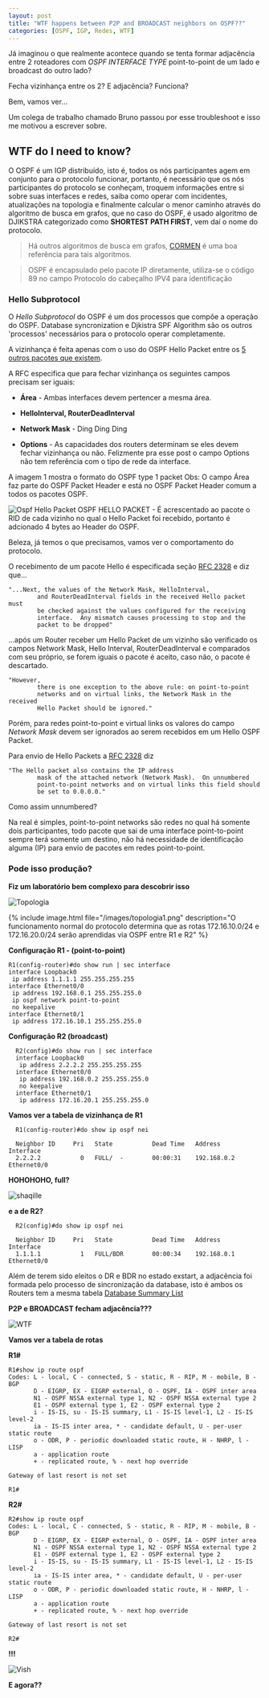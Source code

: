 ```yaml
---
layout: post
title: "WTF happens between P2P and BROADCAST neighbors on OSPF??"
categories: [OSPF, IGP, Redes, WTF]
---
```



Já imaginou o que realmente acontece quando se tenta formar adjacência entre 2 roteadores com *OSPF INTERFACE TYPE* point-to-point de um lado e broadcast do outro lado?

Fecha vizinhança entre os 2? E adjacência? Funciona?

Bem, vamos ver...

Um colega de trabalho chamado Bruno passou por esse troubleshoot e isso me motivou a escrever sobre.

## WTF do I need to know? ##

O OSPF é um IGP distribuído, isto é, todos os nós participantes agem em conjunto para o protocolo funcionar, portanto, é necessário que os nós participantes do protocolo se conheçam, troquem informações entre si sobre suas interfaces e redes, saiba como operar com incidentes, atualizações na topologia e finalmente calcular o menor caminho através do algoritmo de busca em grafos, que no caso do OSPF, é usado algoritmo de DJIKSTRA categorizado como **SHORTEST PATH FIRST**, vem daí o nome do protocolo.

> Há outros algoritmos de busca em grafos, [CORMEN]() é uma boa referência para tais algoritmos.

> OSPF é encapsulado pelo pacote IP diretamente, utiliza-se o código 89 no campo Protocolo do cabeçalho IPV4 para identificação

### Hello Subprotocol ###

O *Hello Subprotocol* do OSPF é um dos processos que compõe a operação do OSPF.
 Database syncronization e Djkistra SPF Algorithm são os outros 'processos' necessários para o protocolo operar completamente.

A vizinhança é feita apenas com o uso do OSPF Hello Packet entre os [5 outros pacotes que existem](https://tools.ietf.org/html/rfc2328#appendix-A.3).

A RFC especifica que para fechar vizinhança os seguintes campos precisam ser iguais:

- **Área** - Ambas interfaces devem pertencer a mesma área.

- **HelloInterval, RouterDeadInterval**

- **Network Mask** - Ding Ding Ding

- **Options** - As capacidades dos routers determinam se eles devem fechar vizinhança ou não. Felizmente pra esse post o campo Options não tem referência com o tipo de rede da interface.

A imagem 1 mostra o formato do OSPF type 1 packet
Obs: O campo Área faz parte do OSPF Packet Header e está no OSPF Packet Header comum a todos os pacotes OSPF.

<img src="/images/ospf-hello-packet.png" alt="Ospf Hello Packet">  
<span class="caption">OSPF HELLO PACKET - É acrescentado ao pacote o RID de cada vizinho no qual o Hello Packet foi recebido, portanto é adcionado 4 bytes ao Header do OSPF.</span>

Beleza, já temos o que precisamos, vamos ver o comportamento do protocolo.

O recebimento de um pacote Hello é especificada seção [RFC 2328](https://tools.ietf.org/html/rfc2328#page-96) e diz que...


```
"...Next, the values of the Network Mask, HelloInterval,
        and RouterDeadInterval fields in the received Hello packet must
        be checked against the values configured for the receiving
        interface.  Any mismatch causes processing to stop and the
        packet to be dropped"

```

  ...após um Router receber um Hello Packet de um vizinho são verificado os campos Network Mask, Hello Interval, RouterDeadInterval e comparados com seu próprio, se forem iguais o pacote é aceito, caso não, o pacote é descartado.



```
"However,
        there is one exception to the above rule: on point-to-point
        networks and on virtual links, the Network Mask in the received
        Hello Packet should be ignored."
```


Porém, para redes point-to-point e virtual links os valores do campo *Network Mask*
devem ser ignorados ao serem recebidos em um Hello OSPF Packet.

Para envio de Hello Packets a [RFC 2328](https://tools.ietf.org/html/rfc2328#page-130) diz

```
"The Hello packet also contains the IP address
        mask of the attached network (Network Mask).  On unnumbered
        point-to-point networks and on virtual links this field should
        be set to 0.0.0.0."
```
Como assim unnumbered?

Na real é simples, point-to-point networks são redes no qual há somente dois participantes, todo pacote que sai de uma interface point-to-point sempre terá somente um destino, não há necessidade de identificação alguma (IP) para envio de pacotes em redes point-to-point.


### Pode isso produção? ###

**Fiz um laboratório bem complexo para descobrir isso**

![Topologia](/images/topologia1.png)

{% include image.html file="/images/topologia1.png" description="O funcionamento normal do protocolo determina que as rotas 172.16.10.0/24 e 172.16.20.0/24 serão aprendidas via OSPF entre R1 e R2" %}

**Configuração R1 - (point-to-point)**

```
R1(config-router)#do show run | sec interface
interface Loopback0
 ip address 1.1.1.1 255.255.255.255
interface Ethernet0/0
 ip address 192.168.0.1 255.255.255.0
 ip ospf network point-to-point
 no keepalive
interface Ethernet0/1
 ip address 172.16.10.1 255.255.255.0

```

**Configuração R2 (broadcast)**
```
  R2(config)#do show run | sec interface
  interface Loopback0
   ip address 2.2.2.2 255.255.255.255
  interface Ethernet0/0
   ip address 192.168.0.2 255.255.255.0
   no keepalive
  interface Ethernet0/1
   ip address 172.16.20.1 255.255.255.0

```

**Vamos ver a tabela de vizinhança de R1**

```
  R1(config-router)#do show ip ospf nei

  Neighbor ID     Pri   State           Dead Time   Address         Interface
  2.2.2.2           0   FULL/  -        00:00:31    192.168.0.2     Ethernet0/0

```

**HOHOHOHO, full?**

![shaqille](https://media.giphy.com/media/go3X4svFhKdzi/giphy.gif)

**e a de R2?**

```
  R2(config)#do show ip ospf nei

  Neighbor ID     Pri   State           Dead Time   Address         Interface
  1.1.1.1           1   FULL/BDR        00:00:34    192.168.0.1     Ethernet0/0

```
Além de terem sido eleitos o DR e BDR no estado exstart, a adjacência foi formada pelo processo de sincronização da database, isto é ambos os Routers tem a mesma tabela [Database Summary List](https://tools.ietf.org/html/rfc2328#section-10)

**P2P e BROADCAST fecham adjacência???**

![WTF](https://media.giphy.com/media/ukGm72ZLZvYfS/giphy.gif)

**Vamos ver a tabela de rotas**

**R1#**
```
R1#show ip route ospf
Codes: L - local, C - connected, S - static, R - RIP, M - mobile, B - BGP
       D - EIGRP, EX - EIGRP external, O - OSPF, IA - OSPF inter area
       N1 - OSPF NSSA external type 1, N2 - OSPF NSSA external type 2
       E1 - OSPF external type 1, E2 - OSPF external type 2
       i - IS-IS, su - IS-IS summary, L1 - IS-IS level-1, L2 - IS-IS level-2
       ia - IS-IS inter area, * - candidate default, U - per-user static route
       o - ODR, P - periodic downloaded static route, H - NHRP, l - LISP
       a - application route
       + - replicated route, % - next hop override

Gateway of last resort is not set

R1#
```
**R2#**
```
R2#show ip route ospf
Codes: L - local, C - connected, S - static, R - RIP, M - mobile, B - BGP
       D - EIGRP, EX - EIGRP external, O - OSPF, IA - OSPF inter area
       N1 - OSPF NSSA external type 1, N2 - OSPF NSSA external type 2
       E1 - OSPF external type 1, E2 - OSPF external type 2
       i - IS-IS, su - IS-IS summary, L1 - IS-IS level-1, L2 - IS-IS level-2
       ia - IS-IS inter area, * - candidate default, U - per-user static route
       o - ODR, P - periodic downloaded static route, H - NHRP, l - LISP
       a - application route
       + - replicated route, % - next hop override

Gateway of last resort is not set

R2#

```
**!!!**

![Vish](https://media.giphy.com/media/SDogLD4FOZMM8/giphy.gif)


**E agora??**
